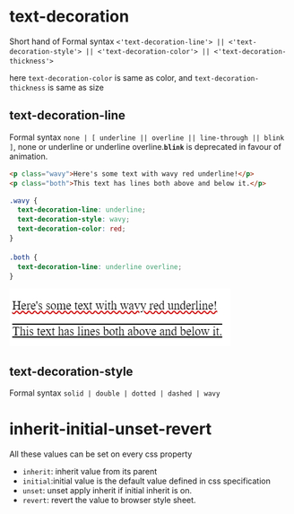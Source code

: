 # text-decoration

Short hand of
Formal syntax `<'text-decoration-line'> || <'text-decoration-style'> || <'text-decoration-color'> || <'text-decoration-thickness'>`

here `text-decoration-color` is same as color, and `text-decoration-thickness` is same as size

## text-decoration-line

Formal syntax `none | [ underline || overline || line-through || blink ]`, none or underline or underline overline.**`blink`** is deprecated in favour of animation.

```html
<p class="wavy">Here's some text with wavy red underline!</p>
<p class="both">This text has lines both above and below it.</p>
```

```css
.wavy {
  text-decoration-line: underline;
  text-decoration-style: wavy;
  text-decoration-color: red;
}

.both {
  text-decoration-line: underline overline;
}
```

![1](../pictures/text-decoration-1.JPG)

## text-decoration-style

Formal syntax `solid | double | dotted | dashed | wavy`

# inherit-initial-unset-revert

All these values can be set on every css property

- `inherit`: inherit value from its parent
- `initial`:initial value is the default value defined in css specification
- `unset`: unset apply inherit if initial inherit is on.
- `revert`: revert the value to browser style sheet.
